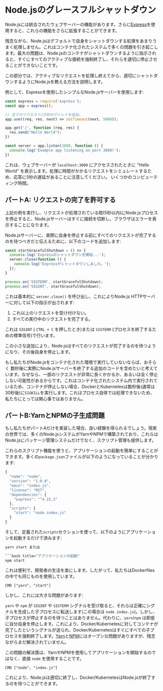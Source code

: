 # Node.jsのグレースフルシャットダウン

Node.jsには統合されたウェブサーバーの機能があります。さらに[Express](https://expressjs.com/)を使用すると、これらの機能をさらに拡張することができます。

残念ながら、Node.jsはデフォルトで自身をシャットダウンする処理をあまりうまく処理しません。これはコンテナ化されたシステムで多くの問題を引き起こします。最大の問題は、Node.jsのコンテナがシャットダウンするように指示されると、すぐにすべてのアクティブな接続を強制終了し、それらを適切に停止させることができないことです。

この部分では、アクティブなリクエストを処理し終えてから、適切にシャットダウンするようにNode.jsを教える方法を説明します。

例として、Expressを使用したシンプルなNode.jsサーバーを使用します:

```javascript title="app.js"
const express = require('express');
const app = express();

// 全てのリクエストに5秒のディレイを追加。
app.use((req, res, next) => setTimeout(next, 5000));

app.get('/', function (req, res) {
  res.send("Hello World");
})

const server = app.listen(3000, function () {
  console.log('Example app listening on port 3000!');
})
```

これは、ウェブサーバーが `localhost:3000` にアクセスされたときに "Hello World" を表示します。処理に時間がかかるリクエストをシミュレートするため、応答に5秒の遅延があることに注意してください。 いくつかのコンピューティング時間。

## パートA: リクエストの完了を許可する

上記の例を実行し、リクエストが処理されている間(5秒以内)にNode.jsプロセスを停止すると、Node.jsサーバーはすぐに接続を切断し、ブラウザはエラーを表示することになります。

Node.jsサーバーに、実際に自身を停止する前にすべてのリクエストが完了するのを待つべきだと伝えるために、以下のコードを追加します:

```javascript title="Graceful Shutdown"
const startGracefulShutdown = () => {
  console.log('Expressのシャットダウンを開始...');
  server.close(function () {
    console.log('Expressがシャットダウンしました。');
  });
}

process.on('SIGTERM', startGracefulShutdown);
process.on('SIGINT', startGracefulShutdown);
```

これは基本的に `server.close()` を呼び出し、これによりNode.js HTTPサーバーに対して以下の指示が出されます:

1. これ以上のリクエストを受け付けない。
2. すべての実行中のリクエストを完了する。

これは `SIGINT` ( `CTRL + C` を押したとき)または `SIGTERM` (プロセスを終了するための標準信号)で行います。

この小さな追加により、Node.jsはすべてのリクエストが完了するのを待つようになり、その後自身を停止します。

もし私たちがNode.jsをコンテナ化された環境で実行していないならば、おそらく 数秒後に実際にNode.jsサーバーを終了する追加のコードを含めたいと考えています。なぜなら、一部のリクエストが非常に長くかかるか、あるいは全く停止しない可能性があるからです。これはコンテナ化されたシステム内で実行されているため、コンテナが停止しない場合、DockerとKubernetesは数秒後(通常は30秒後)に`SIGKILL`を実行します。これはプロセス自体では処理できないため、私たちにとっては関心事ではありません。

## パートB:YarnとNPMの子生成問題

もし私たちがパートAだけを実装した場合、良い経験を得られるでしょう。現実の世界では、多くのNode.jsシステムがYarnやNPMで構築されており、これらはNode.jsにパッケージ管理システムだけでなく、スクリプト管理も提供します。

これらのスクリプト機能を使うと、アプリケーションの起動を簡単にすることができます。多くの`package.json`ファイルが以下のようになっていることが分かります:

```javascript title="package.json"
{
  "name": "node",
  "version": "1.0.0",
  "main": "index.js",
  "license": "MIT",
  "dependencies": {
    "express": "^4.15.3"
  },
  "scripts": {
    "start": "node index.js"
  }
}
```

そして、定義された`scripts`セクションを使って、以下のようにアプリケーションを起動するだけで済みます:

```bash title="Start application"
yarn start または

```bash title="アプリケーションの起動"
npm start
```

これは便利で、開発者の生活を楽にします。したがって、私たちはDockerfilesの中でも同じものを使用しています。

```text title=".dockerfile"
CMD ["yarn", "start"]
```

しかし、これには大きな問題があります:

`yarn` や `npm` が `SIGINT` や `SIGTERM` シグナルを受け取ると、それらは正確にシグナルを生成した子プロセスに転送します(この場合は `node index.js`)。しかし、子プロセスが停止するのを待つことはありません。代わりに、`yarn`/`npm` は即座に自分自身を停止します。これにより、Docker/Kubernetesに対してコンテナが完了したというシグナルが送られ、Docker/Kubernetesはすぐにすべての子プロセスを強制終了します。[Yarn](https://github.com/yarnpkg/yarn/issues/4667)と[NPM](https://github.com/npm/npm/issues/4603)にはオープンな問題がありますが、残念ながらまだ解決されていません。

この問題の解決策は、YarnやNPMを使用してアプリケーションを開始するのではなく、直接 `node` を使用することです。

```text title=".dockerfile"
CMD ["node", "index.js"]
```

これにより、Node.jsは適切に終了し、Docker/KubernetesはNode.jsが終了するのを待つことができます。
